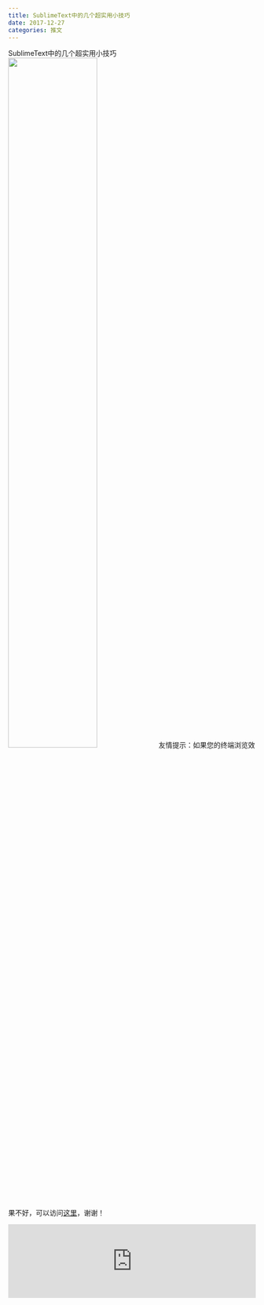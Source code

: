 ```yaml
---
title: SublimeText中的几个超实用小技巧
date: 2017-12-27
categories: 推文
---
```

SublimeText中的几个超实用小技巧
<img src="http://mmbiz.qpic.cn/mmbiz_jpg/ACviaWTBFxhbC0Fj1DYibULcUNrScWf8x7k6W3RMF24S7u4n9ySrsRCsMCibVapmyfBC7j2MthbJKxRk16TC0XSCg/0?wx_fmt=jpeg" style="width: 60%; height: auto;"/><!--more-->
友情提示：如果您的终端浏览效果不好，可以访问[这里](https://stata-club.github.io/stata_article/2017-12-27.html)，谢谢！
<iframe src="https://stata-club.github.io/stata_article/2017-12-27.html" id="iframepage" frameborder="0" scrolling="no" marginheight="0" marginwidth="0" width="100%" onLoad="iFrameHeight()"></iframe>
<script type="text/javascript" language="javascript">
function iFrameHeight() {
var ifm= document.getElementById("iframepage");
var subWeb = document.frames ? document.frames["iframepage"].document : ifm.contentDocument;   
if(ifm != null && subWeb != null) {
 ifm.height = subWeb.body.scrollHeight;
} 
} 
</script> 
